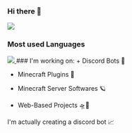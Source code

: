 ### Hi there 👋

<a href="https://github.com/dracoYT">
  <img src="https://github-readme-stats.vercel.app/api?username=dracoYT&show_icons=true&count_private=true&include_all_commits=true"/>
</a>

### Most used Languages
<a href="https://github.com/dracoYT">
<img src="github-readme-stats.vercel.app/api/top-langs/?username=dracoYT&layout=compact"/>
</a>
### I'm working on:
+ Discord Bots 🤖

+ Minecraft Plugins 🔌

+ Minecraft Server Softwares 🪐

+ Web-Based Projects 🛸📄


I'm actually creating a discord bot 📈
